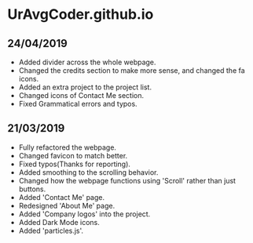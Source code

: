 # UrAvgCoder.github.io

## 24/04/2019
- Added divider across the whole webpage.
- Changed the credits section to make more sense, and changed the fa icons.
- Added an extra project to the project list.
- Changed icons of Contact Me section.
- Fixed Grammatical errors and typos.


## 21/03/2019
- Fully refactored the webpage.
- Changed favicon to match better.
- Fixed typos(Thanks for reporting).
- Added smoothing to the scrolling behavior.
- Changed how the webpage functions using 'Scroll' rather than just buttons.
- Added 'Contact Me' page.
- Redesigned 'About Me' page.
- Added 'Company logos' into the project.
- Added Dark Mode icons.
- Added 'particles.js'.
